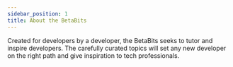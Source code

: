 ```yaml
---
sidebar_position: 1
title: About the BetaBits
---
```


Created for developers by a developer, the BetaBits seeks to tutor and inspire developers. The carefully curated topics will set any new developer on the right path and give inspiration to tech professionals.
